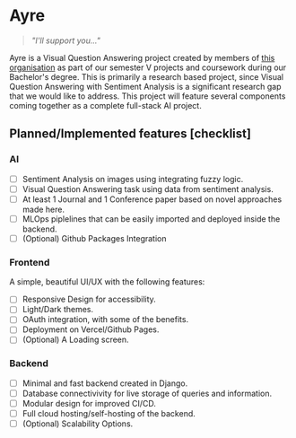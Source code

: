 # Ayre

> *"I'll support you..."*

Ayre is a Visual Question Answering project created by members of [this organisation](https://github.com/projectayre) as part of our semester V projects and coursework during our Bachelor's degree. This is primarily a research based project, since Visual Question Answering with Sentiment Analysis is a significant research gap that we would like to address. This project will feature several components coming together as a complete full-stack AI project.

## Planned/Implemented features [checklist]

### AI

- [ ] Sentiment Analysis on images using integrating fuzzy logic.
- [ ] Visual Question Answering task using data from sentiment analysis.
- [ ] At least 1 Journal and 1 Conference paper based on novel approaches made here.
- [ ] MLOps piplelines that can be easily imported and deployed inside the backend.
- [ ] (Optional) Github Packages Integration

### Frontend

A simple, beautiful UI/UX with the following features:

- [ ] Responsive Design for accessibility.
- [ ] Light/Dark themes.
- [ ] OAuth integration, with some of the benefits.
- [ ] Deployment on Vercel/Github Pages.
- [ ] (Optional) A Loading screen.

### Backend

- [ ] Minimal and fast backend created in Django.
- [ ] Database connectivivity for live storage of queries and information.
- [ ] Modular design for improved CI/CD.
- [ ] Full cloud hosting/self-hosting of the backend.
- [ ] (Optional) Scalability Options.
